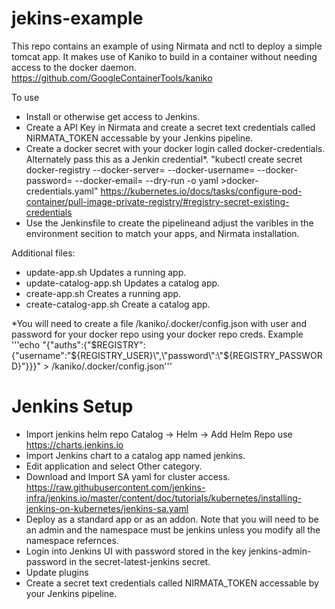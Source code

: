 # jekins-example

This repo contains an example of using Nirmata and nctl to deploy a simple tomcat app.  It makes use of Kaniko to build in a container without needing access to the docker daemon.
https://github.com/GoogleContainerTools/kaniko

To use
- Install or otherwise get access to Jenkins.
- Create a API Key in Nirmata and create a secret text credentials called NIRMATA_TOKEN accessable by your Jenkins pipeline.
- Create a docker secret with your docker login called docker-credentials. Alternately pass this as a Jenkin credential*.
"kubectl create secret docker-registry --docker-server=<your-registry-server> --docker-username=<your-name> --docker-password=<your-pword> --docker-email=<your-email> --dry-run -o yaml >docker-credentials.yaml"
https://kubernetes.io/docs/tasks/configure-pod-container/pull-image-private-registry/#registry-secret-existing-credentials
- Use the Jenkinsfile to create the pipelineand adjust the varibles in the environment secition to match your apps, and Nirmata installation.

Additional files:
- update-app.sh           Updates a running app.
- update-catalog-app.sh   Updates a catalog app.
- create-app.sh           Creates a running app.
- create-catalog-app.sh   Create a catalog app.


*You will need to create a file /kaniko/.docker/config.json with user and password for your docker repo using your docker repo creds.  Example
'''echo "{\"auths\":{\"$REGISTRY\":{\"username\":\"${REGISTRY_USER}\",\"password\":\"${REGISTRY_PASSWORD}\"}}}" > /kaniko/.docker/config.json'''

# Jenkins Setup
- Import jenkins helm repo Catalog -> Helm -> Add Helm Repo use https://charts.jenkins.io
- Import Jenkins chart to a catalog app named jenkins.
- Edit application and select Other category.
- Download and Import SA yaml for cluster access.
https://raw.githubusercontent.com/jenkins-infra/jenkins.io/master/content/doc/tutorials/kubernetes/installing-jenkins-on-kubernetes/jenkins-sa.yaml 
- Deploy as a standard app or as an addon.  Note that you will need to be an admin and the namespace must be jenkins unless you modify all the namespace refernces.
- Login into Jenkins UI with password stored in the key jenkins-admin-password in the secret-latest-jenkins secret.
- Update plugins
- Create a secret text credentials called NIRMATA_TOKEN accessable by your Jenkins pipeline.
